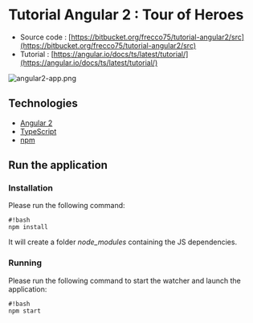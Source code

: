 # Tutorial Angular 2 : Tour of Heroes #

* Source code : [https://bitbucket.org/frecco75/tutorial-angular2/src](https://bitbucket.org/frecco75/tutorial-angular2/src)
* Tutorial : [https://angular.io/docs/ts/latest/tutorial/](https://angular.io/docs/ts/latest/tutorial/)

![angular2-app.png](https://bitbucket.org/repo/6pgnRR/images/3387592773-angular2-app.png)

## Technologies ##
* [Angular 2](https://angular.io/)
* [TypeScript](http://www.typescriptlang.org/)
* [npm](https://www.npmjs.com/)

## Run the application ##

### Installation ###
Please run the following command:
```
#!bash
npm install
```
It will create a folder *node_modules* containing the JS dependencies.

### Running  ###
Please run the following command to start the watcher and launch the application:
```
#!bash
npm start
```
